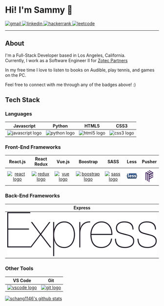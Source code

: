 # Hi! I'm Sammy 👋

<a href="mailto:sammychang2185@gmail.com">
    <img src="https://img.shields.io/badge/gmail-D14836?&style=for-the-badge&logo=Gmail&logoColor=white" alt="gmail"/>
</a>
<a href="https://www.linkedin.com/in/sammy-chang/">
    <img src="https://img.shields.io/badge/linkedin-0077B5?&style=for-the-badge&logo=LinkedIn&logoColor=white" alt="linkedin"/>
</a>
<a href="https://www.hackerrank.com/sammychang2185?hr_r=1">
    <img src="https://img.shields.io/badge/hackerrank-2EC866?&style=for-the-badge&logo=HackerRank&logoColor=white" alt="hackerrank"/>
</a>
<a href="https://leetcode.com/schang1146/">
    <img src="https://img.shields.io/badge/leetcode-F89F1B?&style=for-the-badge&logo=LeetCode&logoColor=white" alt="leetcode"/>
</a>

---

## About

I'm a Full-Stack Developer based in Los Angeles, California.  
Currently, I work as a Software Engineer II for [Zotec Partners](https://zotecpartners.com/)

In my free time I love to listen to books on Audible, play tennis, and games on the PC.

Feel free to connect with me through any of the badges above! :)

## Tech Stack

### Languages

Javascript | Python | HTML5 | CSS3
:---------:|:------:|:-----:|:----:
<img src="https://img.icons8.com/color/48/000000/javascript.png" alt="javascript logo"/> | <img src="https://img.icons8.com/color/48/000000/python.png" alt="python logo"/> | <img src="https://img.icons8.com/color/48/000000/html-5.png" alt="html5 logo"/> | <img src="https://img.icons8.com/color/48/000000/css3.png" alt="css3 logo"/>

<!-- icon list
<img src="https://img.icons8.com/color/48/000000/javascript.png" alt="javascript logo"/>
<img src="https://img.icons8.com/color/48/000000/python.png" alt="python logo"/>
<img src="https://img.icons8.com/color/48/000000/html-5.png" alt="html5 logo"/>
<img src="https://img.icons8.com/color/48/000000/css3.png" alt="css3 logo"/>
-->

### Front-End Frameworks

React.js | React Redux | Vue.js | Boostrap | SASS | Less | Pusher
:-------:|:-----------:|:------:|:--------:|:----:|:----:|:------:
[![react logo](https://img.icons8.com/plasticine/48/000000/react.png)](https://reactjs.org/) | [![redux logo](https://img.icons8.com/color/48/000000/redux.png)](https://react-redux.js.org/) | [![vue logo](https://img.icons8.com/color/48/000000/vue-js.png)](https://vuejs.org/) | [![boostrap logo](https://img.icons8.com/color/48/000000/bootstrap.png)](https://getbootstrap.com/) | [![sass logo](https://img.icons8.com/color/48/000000/sass.png)](https://sass-lang.com/) | [<img width="48" src="https://raw.githubusercontent.com/schang1146/schang1146/a9fd9f8780429e4dcd38244d8cfc8ca065a1eae5/less.svg" alt="less logo"/>](http://lesscss.org/) | [<img width="48" src="https://raw.githubusercontent.com/schang1146/schang1146/master/pusher.png" alt="pusher logo"/>](https://pusher.com/)

<!-- icon list
<img src="https://img.icons8.com/plasticine/48/000000/react.png" alt="react logo"/> | https://reactjs.org/
<img src="https://img.icons8.com/color/48/000000/redux.png" alt="redux logo"/> | https://react-redux.js.org/
<img src="https://img.icons8.com/color/48/000000/vue-js.png" alt="vuejs logo"/> | https://vuejs.org/
<img src="https://img.icons8.com/color/48/000000/bootstrap.png" alt="bootstrap logo"/> | https://getbootstrap.com/
<img src="https://img.icons8.com/color/48/000000/sass.png" alt="sass logo"/> | https://sass-lang.com/
<img width="48" src="https://raw.githubusercontent.com/schang1146/schang1146/a9fd9f8780429e4dcd38244d8cfc8ca065a1eae5/less.svg" alt="less logo"/> | http://lesscss.org/
<img width="48" src="https://raw.githubusercontent.com/schang1146/schang1146/master/pusher.png" alt="pusher logo"/> | https://pusher.com/
-->

### Back-End Frameworks

Express |
:------:|
[<img src="https://raw.githubusercontent.com/schang1146/schang1146/a9fd9f8780429e4dcd38244d8cfc8ca065a1eae5/express.svg" alt="express logo"/>](https://expressjs.com/) |

<!-- icon list
<img src="https://img.icons8.com/color/48/000000/nodejs.png" alt="nodejs logo"/> | 
<img src="https://raw.githubusercontent.com/schang1146/schang1146/a9fd9f8780429e4dcd38244d8cfc8ca065a1eae5/express.svg" alt="express logo"/> | https://expressjs.com/
<img src="https://img.icons8.com/color/48/000000/django.png" alt="django logo"/> | https://www.djangoproject.com/
-->

### Other Tools

VS Code | Git
:------:|:---:
[![vscode logo](https://img.icons8.com/fluent/48/000000/visual-studio-code-2019.png)](https://code.visualstudio.com/) | [![git logo](https://img.icons8.com/color/48/000000/git.png)](https://git-scm.com/)

<!-- icon list
<img src="https://img.icons8.com/fluent/48/000000/visual-studio-code-2019.png" alt="vscode logo"/> | https://code.visualstudio.com/
<img src="https://img.icons8.com/color/48/000000/git.png" alt="git logo"/> | https://git-scm.com/
-->

[![schang1146's github stats](https://github-readme-stats.vercel.app/api?username=schang1146)](https://github.com/schang1146/)
